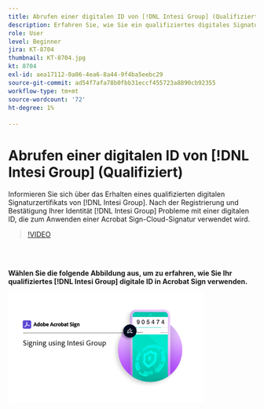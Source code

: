 ```yaml
---
title: Abrufen einer digitalen ID von [!DNL Intesi Group] (Qualifiziert)
description: Erfahren Sie, wie Sie ein qualifiziertes digitales Signaturzertifikat von [!DNL Intesi Group]
role: User
level: Beginner
jira: KT-8704
thumbnail: KT-8704.jpg
kt: 8704
exl-id: aea17112-0a06-4ea6-8a44-9f4ba5eebc29
source-git-commit: ad54f7afa78b0fbb31eccf455723a8890cb92355
workflow-type: tm+mt
source-wordcount: '72'
ht-degree: 1%

---
```


# Abrufen einer digitalen ID von [!DNL Intesi Group] (Qualifiziert)

Informieren Sie sich über das Erhalten eines qualifizierten digitalen Signaturzertifikats von [!DNL Intesi Group]. Nach der Registrierung und Bestätigung Ihrer Identität [!DNL Intesi Group] Probleme mit einer digitalen ID, die zum Anwenden einer Acrobat Sign-Cloud-Signatur verwendet wird.

>[!VIDEO](https://video.tv.adobe.com/v/337064?quality=12&learn=on&hidetitle=true)

<br> 

**Wählen Sie die folgende Abbildung aus, um zu erfahren, wie Sie Ihr qualifiziertes [!DNL Intesi Group] digitale ID in Acrobat Sign verwenden.**

[![Bild](assets/IntesiSign_400.png)](intesi-sign.md)
